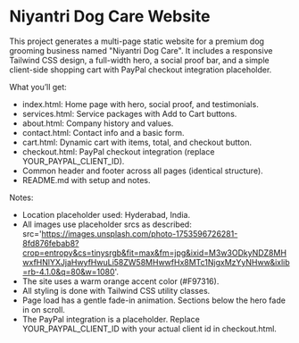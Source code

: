 # Niyantri Dog Care Website

This project generates a multi-page static website for a premium dog grooming business named "Niyantri Dog Care". It includes a responsive Tailwind CSS design, a full-width hero, a social proof bar, and a simple client-side shopping cart with PayPal checkout integration placeholder.

What you’ll get:
- index.html: Home page with hero, social proof, and testimonials.
- services.html: Service packages with Add to Cart buttons.
- about.html: Company history and values.
- contact.html: Contact info and a basic form.
- cart.html: Dynamic cart with items, total, and checkout button.
- checkout.html: PayPal checkout integration (replace YOUR_PAYPAL_CLIENT_ID).
- Common header and footer across all pages (identical structure).
- README.md with setup and notes.

Notes:
- Location placeholder used: Hyderabad, India.
- All images use placeholder srcs as described: src='https://images.unsplash.com/photo-1753596726281-8fd876febab8?crop=entropy&cs=tinysrgb&fit=max&fm=jpg&ixid=M3w3ODkyNDZ8MHwxfHNlYXJjaHwyfHwuLi58ZW58MHwwfHx8MTc1NjgxMzYyNHww&ixlib=rb-4.1.0&q=80&w=1080'.
- The site uses a warm orange accent color (#F97316).
- All styling is done with Tailwind CSS utility classes.
- Page load has a gentle fade-in animation. Sections below the hero fade in on scroll.
- The PayPal integration is a placeholder. Replace YOUR_PAYPAL_CLIENT_ID with your actual client id in checkout.html.